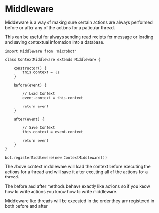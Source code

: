 # Middleware

Middleware is a way of making sure certain actions are always performed
before or after any of the actions for a paticular thread.

This can be useful for always sending read recipts for message or loading and
saving contextual infomation into a database.

```
import Middleware from 'microbot'

class ContextMiddleware extends Middleware {

    constructor() {
        this.context = {}
    }

    before(event) {

        // Load Context
        event.context = this.context

        return event
    }

    after(event) {

        // Save Context
        this.context = event.context

        return event
    }
}

bot.registerMiddleware(new ContextMiddleware())
```

The above context middleware will load the context before executing the actions for a thread and will save it after excuting all of the actions for a thread.

The before and after methods behave exactly like actions so if you know how to write
actions you know how to write middleware.

Middleware like threads will be executed in the order they are registered in both before
and after.
